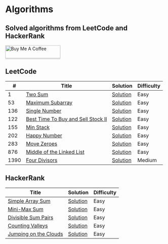 # Algorithms
## Solved algorithms from LeetCode and HackerRank

<a href="https://www.buymeacoff.ee/wethands" target="_blank"><img src="https://www.buymeacoffee.com/assets/img/custom_images/orange_img.png" alt="Buy Me A Coffee" style="height: 41px !important;width: 174px !important;box-shadow: 0px 3px 2px 0px rgba(190, 190, 190, 0.5) !important;-webkit-box-shadow: 0px 3px 2px 0px rgba(190, 190, 190, 0.5) !important;" ></a>

## LeetCode

|  #  |                     Title                       |        Solution          |        Difficulty       |                    
|-----|-------------------------------------------------|--------------------------|-------------------------|
|  1     | [Two Sum](https://leetcode.com/problems/two-sum/) | [Solution](https://github.com/wetHands04/algorithms/blob/master/LeetCode/TwoSum/TwoSum.java) |             Easy        |
|  53    | [Maximum Subarray](https://leetcode.com/problems/maximum-subarray/) | [Solution](https://github.com/wetHands04/algorithms/blob/master/LeetCode/MaximumSubarray/MaximumSubarray.java) | Easy  |
|  136   | [Single Number](https://leetcode.com/problems/single-number/) | [Solution](https://github.com/wetHands04/algorithms/blob/master/LeetCode/SingleNumber/SingleNumber.java) | Easy        |
|  122   | [Best Time To Buy and Sell Stock II](https://leetcode.com/problems/best-time-to-buy-and-sell-stock-ii/) | [Solution](https://github.com/wetHands04/algorithms/blob/master/LeetCode/BestTimeToBuyAndSellStock_II/BestTimeToBuyAndSellStock_II.java) | Easy
|  155   | [Min Stack](https://leetcode.com/problems/min-stack/) | [Solution](https://github.com/wetHands04/algorithms/blob/master/LeetCode/MinStack/MinStack.java) | Easy 
|  202   | [Happy Number](https://leetcode.com/problems/happy-number/) | [Solution](https://github.com/wetHands04/algorithms/blob/master/LeetCode/HappyNumber/HappyNumber.java) |   Easy        |
|  283   | [Move Zeroes](https://leetcode.com/problems/move-zeroes/) | [Solution](https://github.com/wetHands04/algorithms/blob/master/LeetCode/MoveZeroes/MoveZeroes.java) | Easy            |
|  876   | [Middle of the Linked List](https://leetcode.com/problems/middle-of-the-linked-list/) | [Solution](https://github.com/wetHands04/algorithms/blob/master/LeetCode/MiddleOfTheLinkedList/MiddleOfTheLinkedList.java) | Easy |
|  1390  | [Four Divisors](https://leetcode.com/problems/four-divisors/) | [Solution](https://github.com/wetHands04/algorithms/blob/master/LeetCode/FourDivisors/FourDivisors.java) | Medium      |


## HackerRank

|                     Title                       |        Solution          |        Difficulty       |                    
|-------------------------------------------------|--------------------------|-------------------------|
| [Simple Array Sum](https://www.hackerrank.com/challenges/simple-array-sum)| [Solution](https://github.com/wetHands04/algorithms/blob/master/HackerRank/SimpleArraySum/SimpleArraySum.java) | Easy
| [Mini-Max Sum](https://www.hackerrank.com/challenges/mini-max-sum) | [Solution](https://github.com/wetHands04/algorithms/blob/master/HackerRank/MiniMaxSum/MiniMaxSum.java) | Easy
| [Divisible Sum Pairs](https://www.hackerrank.com/challenges/divisible-sum-pairs) | [Solution](https://github.com/wetHands04/algorithms/blob/master/HackerRank/DivisibleSumPairs/DivisibleSumPairs.java) | Easy
| [Counting Valleys](https://www.hackerrank.com/challenges/counting-valleys) | [Solution](https://github.com/wetHands04/algorithms/blob/master/HackerRank/CountingValleys/CountingValleys.java) | Easy
| [Jumping on the Clouds](https://www.hackerrank.com/challenges/jumping-on-the-clouds) | [Solution](https://github.com/wetHands04/algorithms/blob/master/HackerRank/JumpingOnTheClouds/JumpingOnTheClouds.java) | Easy
